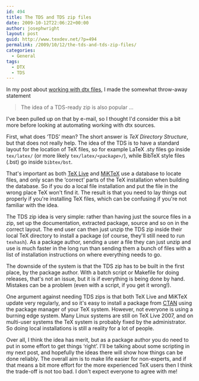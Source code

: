 ```yaml
---
id: 494
title: The TDS and TDS zip files
date: 2009-10-12T22:06:22+00:00
author: josephwright
layout: post
guid: http://www.texdev.net/?p=494
permalink: /2009/10/12/the-tds-and-tds-zip-files/
categories:
  - General
tags:
  - DTX
  - TDS
---
```

In my post about <a href="http://www.texdev.net/2009/10/11/working-with-dtx-files/">working with dtx files</a>, I made the somewhat throw-away statement
<blockquote>The idea of a TDS-ready zip is also popular …</blockquote>
I've been pulled up on that by e-mail, so I  thought I'd consider this a bit more before looking at automating working with dtx sources.

First, what does ‘TDS’ mean? The short answer is <em>TeX Directory Structure</em>, but that does not really help. The idea of the TDS is to have a standard layout for the location of TeX files, so for example LaTeX .sty files go inside <code>tex/latex/</code> (or more likely <code>tex/latex/<em>&lt;package&gt;</em>/</code>), while BibTeX style files (.bst) go inside <code>bibtex/bst</code>.

That's important as both <a title="TeX Live" href="http://www.tug.org/texlive/">TeX Live</a> and <a title="MiKTeX Homepage" href="http://www.miktex.org">MiKTeX</a> use a database to locate files, and only scan the ‘correct’ parts of the TeX installation when building the database. So if you do a local file installation and put the file in the wrong place TeX won't find it. The result is that you need to lay things out properly if you're installing TeX files, which can be confusing if you're not familiar with the idea.

The TDS zip idea is very simple: rather than having just the source files in a zip, set up the documentation, extracted package, source and so on in the correct layout. The end user can then just unzip the TDS zip inside their local TeX directory to install a package (of course, they'll still need to run <code>texhash</code>). As a package author, sending a user a file they can just unzip and use is much faster in the long run than sending them a bunch of files with a list of installation instructions on where everything needs to go.

The downside of the system is that the TDS zip has to be built in the first place, by the package author. With a batch script or Makefile for doing releases, that's not an issue, but it is if everything is being done by hand. Mistakes can be a problem (even with a script, if you get it wrong!).

One argument against needing TDS zips is that both TeX Live and MiKTeX update very regularly, and so it's easy to install a package from <a title="The Comprehensive TeX Archive Network" href="http://www.ctan.org/">CTAN</a> using the package manager of your TeX system. However, not everyone is using a burning edge system. Many Linux systems are still on TeX Live 2007, and on multi-user systems the TeX system is probably fixed by the administrator.  So doing local installations is still a reality for a lot of people.

Over all, I think the idea has merit, but as a package author you do need to put in some effort to get things ‘right’. I'll be talking about some scripting in my next post, and hopefully the ideas there will show how things can be done reliably. The overall aim is to make life easier for non-experts, and if that means a bit more effort for the more experienced TeX users then I think the trade-off is not too bad. I don't expect everyone to agree with me!